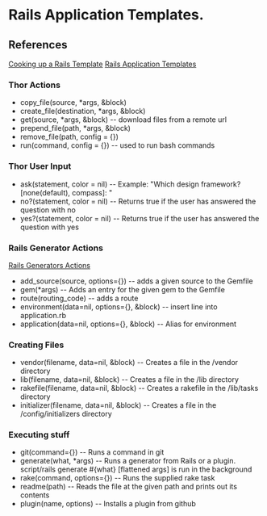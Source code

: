 # Rails Application Templates.

## References
[Cooking up a Rails Template](http://blog.madebydna.com/all/code/2010/10/11/cooking-up-a-custom-rails3-template.html)
[Rails Application Templates](http://technology.stitchfix.com/blog/2014/01/06/rails-app-templates/)

### Thor Actions
* copy_file(source, *args, &block)
* create_file(destination, *args, &block)
* get(source, *args, &block) -- download files from a remote url
* prepend_file(path, *args, &block)
* remove_file(path, config = {})
* run(command, config = {}) -- used to run bash commands

### Thor User Input
* ask(statement, color = nil) -- Example: "Which design framework? [none(default), compass]: "
* no?(statement, color = nil) -- Returns true if the user has answered the question with no
* yes?(statement, color = nil) -- Returns true if the user has answered the question with yes

### Rails Generator Actions
[Rails Generators Actions](http://api.rubyonrails.org/v4.0.1/classes/Rails/Generators/Actions.html)
* add_source(source, options={}) -- adds a given source to the Gemfile
* gem(*args) -- Adds an entry for the given gem to the Gemfile
* route(routing_code) -- adds a route
* environment(data=nil, options={}, &block) -- insert line into application.rb
* application(data=nil, options={}, &block) -- Alias for environment

### Creating Files
* vendor(filename, data=nil, &block) -- Creates a file in the /vendor directory
* lib(filename, data=nil, &block) -- Creates a file in the /lib directory
* rakefile(filename, data=nil, &block) -- Creates a rakefile in the /lib/tasks directory
* initializer(filename, data=nil, &block) -- Creates a file in the /config/initializers directory

### Executing stuff
* git(command={}) -- Runs a command in git
* generate(what, *args) -- Runs a generator from Rails or a plugin. script/rails generate #{what} [flattened args] is run in the background
* rake(command, options={}) -- Runs the supplied rake task
* readme(path) -- Reads the file at the given path and prints out its contents
* plugin(name, options) -- Installs a plugin from github
